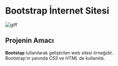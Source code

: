# Bootstrap İnternet Sitesi
![giff](https://github.com/mehmetcimenn/bootsrap_proje1/blob/main/bsgf.gif)
## Projenin Amacı
**Bootstap** lullanılarak geliştirilen web sitesi örneğidir. </br>
Bootstrap'ın yanında *CSS* ve *HTML* de kullanıldı.
